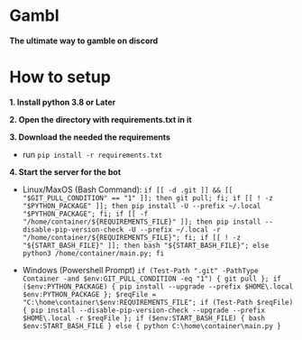 # Gambl
**The ultimate way to gamble on discord**

# How to setup
**1. Install python 3.8 or Later**

**2. Open the directory with requirements.txt in it**

**3. Download the needed the requirements**
- run `pip install -r requirements.txt`

**4. Start the server for the bot**

- Linux/MaxOS (Bash Command):
`if [[ -d .git ]] && [[ "$GIT_PULL_CONDITION" == "1" ]]; then git pull; fi; if [[ ! -z "$PYTHON_PACKAGE" ]]; then pip install -U --prefix ~/.local "$PYTHON_PACKAGE"; fi; if [[ -f "/home/container/${REQUIREMENTS_FILE}" ]]; then pip install --disable-pip-version-check -U --prefix ~/.local -r "/home/container/${REQUIREMENTS_FILE}"; fi; if [[ ! -z "${START_BASH_FILE}" ]]; then bash "${START_BASH_FILE}"; else python3 /home/container/main.py; fi`

- Windows (Powershell Prompt)
`if (Test-Path ".git" -PathType Container -and $env:GIT_PULL_CONDITION -eq "1") { git pull }; if ($env:PYTHON_PACKAGE) { pip install --upgrade --prefix $HOME\.local $env:PYTHON_PACKAGE }; $reqFile = "C:\home\container\$env:REQUIREMENTS_FILE"; if (Test-Path $reqFile) { pip install --disable-pip-version-check --upgrade --prefix $HOME\.local -r $reqFile }; if ($env:START_BASH_FILE) { bash $env:START_BASH_FILE } else { python C:\home\container\main.py }`
